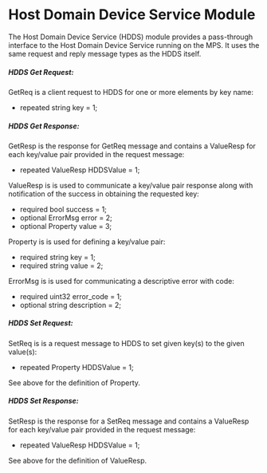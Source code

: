# Host Domain Device Service Module
The Host Domain Device Service (HDDS) module provides a pass-through interface to
the Host Domain Device Service running on the MPS.  It uses the same request and
reply message types as the HDDS itself.

##### HDDS Get Request:
GetReq is a client request to HDDS for one or more elements by key name:

  - repeated string key = 1;
  
##### HDDS Get Response:
GetResp is the response for GetReq message and contains a ValueResp for each
key/value pair provided in the request message:

  - repeated ValueResp HDDSValue = 1;

ValueResp is is used to communicate a key/value pair response along with
notification of the success in obtaining the requested key:

  - required bool success = 1;
  - optional ErrorMsg error = 2;
  - optional Property value = 3;

Property is is used for defining a key/value pair:

  - required string key = 1;
  - required string value = 2;

ErrorMsg is is used for communicating a descriptive error with code:

  - required uint32 error_code = 1;
  - optional string description = 2;

##### HDDS Set Request:
SetReq is is a request message to HDDS to set given key(s) to the given value(s):

  - repeated Property HDDSValue = 1;

See above for the definition of Property.

##### HDDS Set Response:
SetResp is the response for a SetReq message and contains a ValueResp for each
key/value pair provided in the request message:

  - repeated ValueResp HDDSValue = 1;

See above for the definition of ValueResp.
